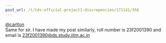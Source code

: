 ```yaml
---
post_url: /t/tds-official-project1-discrepencies/171141/356
---
```

[@carlton](/u/carlton)  
Same for sir. I have made my post similarly, roll number is 23f2001390 and email is 23f2001390@ds.study.iitm.ac.in